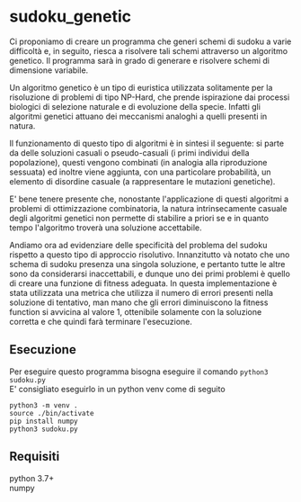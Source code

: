 # sudoku_genetic

Ci proponiamo di creare un programma che generi schemi di sudoku a varie difficoltà e, in seguito, riesca a risolvere tali schemi attraverso un algoritmo genetico. Il programma sarà in grado di generare e risolvere schemi di dimensione variabile.

Un algoritmo genetico è un tipo di euristica utilizzata solitamente per la risoluzione di problemi di tipo NP-Hard, che prende ispirazione dai processi biologici di selezione naturale e di evoluzione della specie. Infatti gli algoritmi genetici attuano dei meccanismi analoghi a quelli presenti in natura.

Il funzionamento di questo tipo di algoritmi è in sintesi il seguente: si parte da delle soluzioni casuali o pseudo-casuali (i primi individui della popolazione), questi vengono combinati (in analogia alla riproduzione sessuata) ed inoltre viene aggiunta, con una particolare probabilità, un elemento di disordine casuale (a rappresentare le mutazioni genetiche).

E' bene tenere presente che, nonostante l'applicazione di questi algoritmi a problemi di ottimizzazione combinatoria, la natura intrinsecamente casuale degli algoritmi genetici non permette di stabilire a priori se e in quanto tempo l'algoritmo troverà una soluzione accettabile.

Andiamo ora ad evidenziare delle specificità del problema del sudoku rispetto a questo tipo di approccio risolutivo. Innanzitutto và notato che uno schema di sudoku presenza una singola soluzione, e pertanto tutte le altre sono da considerarsi inaccettabili, e dunque uno dei primi problemi è quello di creare una funzione di fitness adeguata. In questa implementazione è stata utilizzata una metrica che utilizza il numero di errori presenti nella soluzione di tentativo, man mano che gli errori diminuiscono la fitness function si avvicina al valore 1, ottenibile solamente con la soluzione corretta e che quindi farà terminare l'esecuzione.

## Esecuzione

Per eseguire questo programma bisogna eseguire il comando `python3 sudoku.py`</br>
E' consigliato eseguirlo in un python venv come di seguito
```
python3 -m venv .
source ./bin/activate
pip install numpy
python3 sudoku.py
```

## Requisiti

python 3.7+</br>
numpy
